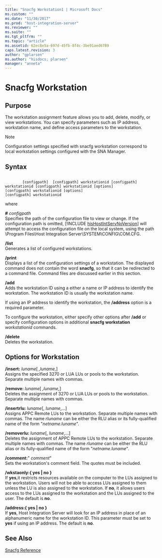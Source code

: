 ```yaml
---
title: "Snacfg Workstation1 | Microsoft Docs"
ms.custom: ""
ms.date: "11/30/2017"
ms.prod: "host-integration-server"
ms.reviewer: ""
ms.suite: ""
ms.tgt_pltfrm: ""
ms.topic: "article"
ms.assetid: 62ec8e5a-697d-45fb-8f4c-3be91aed6789
caps.latest.revision: 3
author: "gplarsen"
ms.author: "hisdocs; plarsen"
manager: "anneta"
---
```

# Snacfg Workstation
## Purpose  
 The workstation assignment feature allows you to add, delete, modify, or view workstations. You can specify parameters such as IP address, workstation name, and define access parameters to the workstation.  
  
> [!NOTE]
>  Configuration settings specified with snacfg workstation correspond to local workstation settings configured with the SNA Manager.  
  
## Syntax  
  
```  
  
        [configpath]  [configpath] workstationid [configpath] workstationid [configpath] workstationid [options]  
[configpath] workstationid [options]  
[configpath] workstationid  
```  
  
 where  
  
 <strong>#</strong> <em>configpath</em>  
 Specifies the path of the configuration file to view or change. If the configuration path is omitted, [!INCLUDE [hisHostIntServNoVersion](../includes/hishostintservnoversion-md.md)] will attempt to access the configuration file on the local system, using the path \Program Files\Host Integration Server\SYSTEM\CONFIG\COM.CFG.  
  
 **/list**  
 Generates a list of configured workstations.  
  
 **/print**  
 Displays a list of the configuration settings of a workstation. The displayed command does not contain the word **snacfg**, so that it can be redirected to a command file. Command files are discussed earlier in this section.  
  
 **/add**  
 Adds the workstation ID using a either a name or IP address to identify the workstation. The workstation ID is usually the workstation name.  
  
 If using an IP address to identify the workstation, the **/address** option is a required parameter.  
  
 To configure the workstation, either specify other options after **/add** or specify configuration options in additional **snacfg workstation** *workstationid* commands.  
  
 **/delete**  
 Deletes the workstation.  
  
## Options for Workstation  
 **/insert:** *luname*[ *,luname,*]  
 Assigns the specified 3270 or LUA LUs or pools to the workstation. Separate multiple names with commas.  
  
 **/remove:** *luname*[ *,luname,*]  
 Deletes the assignment of 3270 or LUA LUs or pools to the workstation. Separate multiple names with commas.  
  
 **/insertrlu:** *luname*[, *luname*,...]  
 Assigns APPC Remote LUs to the workstation. Separate multiple names with commas. The name *rluname* can be either the RLU alias or its fully-qualified name of the form "*netname.luname*".  
  
 **/removerlu:** *luname*[, *luname*,...]  
 Deletes the assignment of APPC Remote LUs to the workstation. Separate multiple names with commas. The name *rluname* can be either the RLU alias or its fully-qualified name of the form "*netname.luname*".  
  
 **/comment:**" *comment*"  
 Sets the workstation's comment field. The quotes must be included.  
  
 **/wkstaonly:{ yes &#124; no }**  
 If **yes**,it restricts resources available on the computer to the LUs assigned to the workstation. Users will not be able to access LUs assigned to them unless the LU is also assigned to the workstation. If **no**, it allows users access to the LUs assigned to the workstation and the LUs assigned to the user. The default is **no**.  
  
 **/address:{ yes &#124; no }**  
 If **yes**, Host Integration Server will look for an IP address in place of an alphanumeric name for the workstation ID. This parameter must be set to **yes** if using an IP address. The default is **no**.  
  
## See Also  
 [Snacfg Reference](../core/snacfg-reference2.md)
